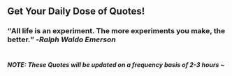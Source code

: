 ## Get Your Daily Dose of Quotes!
### <q>All life is an experiment. The more experiments you make, the better.</q> -<em>Ralph Waldo Emerson</em> <br><br>
##### NOTE: These Quotes will be updated on a frequency basis of 2-3 hours ~
